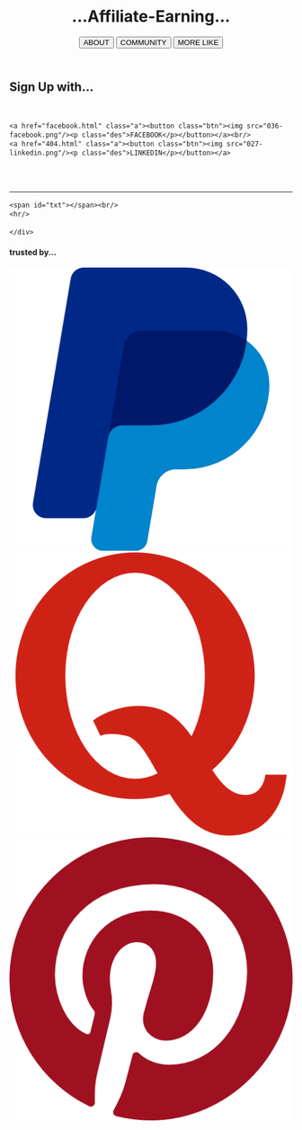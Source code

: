 <!DOCTYPE html>
<html>
<head>
<title>Home</title>
<meta name="viewport" content="width=device-width, initial-scale=1.0"/>
<link rel="stylesheet" href="index.css">
<script src="index.js"></script>
</head>
<body onload="mott(), stats()">
<header>
    <h1>...Affiliate-Earning...</h1>
    <nav>
        <a href="#"><button class="nav">ABOUT</button></a>
        <a href="#"><button class="nav">COMMUNITY</button></a>
        <a href="#"><button class="nav">MORE LIKE</button></a>
    </nav>
</header>
<div id="reg">
    <h2>Sign Up with...</h2><br/>

    <a href="facebook.html" class="a"><button class="btn"><img src="036-facebook.png"/><p class="des">FACEBOOK</p></button></a><br/>
    <a href="404.html" class="a"><button class="btn"><img src="027-linkedin.png"/><p class="des">LINKEDIN</p></button></a>

</div><br/>
<br/>
<div class="reg">
    <hr/>

    <span id="txt"></span><br/>
    <hr/>
        
    </div>
<footer>
    <h4 class="trap">
        trusted by...<br/>
        </h4>
        <center>
            <div class="cent">
        <img class="trustee" src="023-paypal.png"/>
        </div>
</center>
<center>
    <div class="cent">
<img class="trustee" src="019-quora.png"/>
</div>
</center>
<center>
    <div class="cent">
<img class="trustee" src="021-pinterest.png"/>
</div>
</center>
</footer>
</body>
</html>
